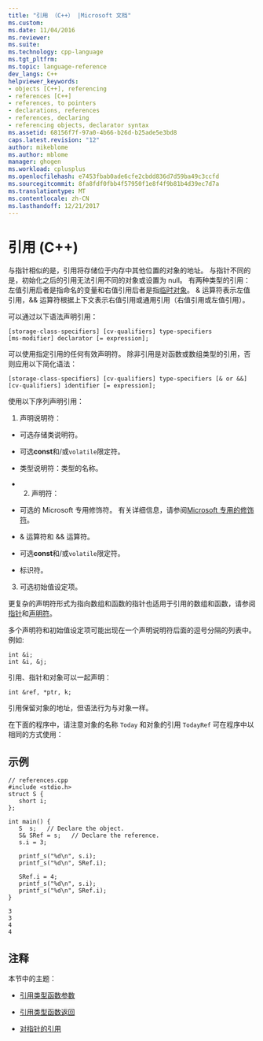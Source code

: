 ```yaml
---
title: "引用 （C++） |Microsoft 文档"
ms.custom: 
ms.date: 11/04/2016
ms.reviewer: 
ms.suite: 
ms.technology: cpp-language
ms.tgt_pltfrm: 
ms.topic: language-reference
dev_langs: C++
helpviewer_keywords:
- objects [C++], referencing
- references [C++]
- references, to pointers
- declarations, references
- references, declaring
- referencing objects, declarator syntax
ms.assetid: 68156f7f-97a0-4b66-b26d-b25ade5e3bd8
caps.latest.revision: "12"
author: mikeblome
ms.author: mblome
manager: ghogen
ms.workload: cplusplus
ms.openlocfilehash: e7453fbab0ade6cfe2cbdd836d7d59ba49c3ccfd
ms.sourcegitcommit: 8fa8fdf0fbb4f57950f1e8f4f9b81b4d39ec7d7a
ms.translationtype: MT
ms.contentlocale: zh-CN
ms.lasthandoff: 12/21/2017
---
```

# <a name="references-c"></a>引用 (C++)
与指针相似的是，引用将存储位于内存中其他位置的对象的地址。 与指针不同的是，初始化之后的引用无法引用不同的对象或设置为 null。 有两种类型的引用： 左值引用后者是指命名的变量和右值引用后者是指[临时对象](../cpp/temporary-objects.md)。 & 运算符表示左值引用，&& 运算符根据上下文表示右值引用或通用引用（右值引用或左值引用）。  
  
 可以通过以下语法声明引用：  
  
```  
[storage-class-specifiers] [cv-qualifiers] type-specifiers   
[ms-modifier] declarator [= expression];  
```  
  
 可以使用指定引用的任何有效声明符。 除非引用是对函数或数组类型的引用，否则应用以下简化语法：  
  
```  
[storage-class-specifiers] [cv-qualifiers] type-specifiers [& or &&]   
[cv-qualifiers] identifier [= expression];  
```  
  
 使用以下序列声明引用：  
  
 1. 声明说明符：  
  
-   可选存储类说明符。  
  
-   可选**const**和/或`volatile`限定符。  
  
-   类型说明符：类型的名称。  
  
-   2. 声明符：  
  
-   可选的 Microsoft 专用修饰符。 有关详细信息，请参阅[Microsoft 专用的修饰符](../cpp/microsoft-specific-modifiers.md)。  
  
-   & 运算符和 && 运算符。  
  
-   可选**const**和/或`volatile`限定符。  
  
-   标识符。  
  
 3. 可选初始值设定项。  
  
 更复杂的声明符形式为指向数组和函数的指针也适用于引用的数组和函数，请参阅[指针](../cpp/pointers-cpp.md)和[声明符](http://msdn.microsoft.com/en-us/8a7b9b51-92bd-4ac0-b3fe-0c4abe771838)。  
  
 多个声明符和初始值设定项可能出现在一个声明说明符后面的逗号分隔的列表中。 例如:  
  
```  
int &i;   
int &i, &j;   
```  
  
 引用、指针和对象可以一起声明：  
  
```  
int &ref, *ptr, k;   
```  
  
 引用保留对象的地址，但语法行为与对象一样。  
  
 在下面的程序中，请注意对象的名称 `Today` 和对象的引用 `TodayRef` 可在程序中以相同的方式使用：  
  
## <a name="example"></a>示例  
  
```  
// references.cpp  
#include <stdio.h>  
struct S {  
   short i;  
};  
  
int main() {  
   S  s;   // Declare the object.  
   S& SRef = s;   // Declare the reference.  
   s.i = 3;  
  
   printf_s("%d\n", s.i);  
   printf_s("%d\n", SRef.i);  
  
   SRef.i = 4;  
   printf_s("%d\n", s.i);  
   printf_s("%d\n", SRef.i);  
}  
```  
  
```Output  
3  
3  
4  
4  
```  
  
## <a name="comment"></a>注释  
 本节中的主题：  
  
-   [引用类型函数参数](../cpp/reference-type-function-arguments.md)  
  
-   [引用类型函数返回](../cpp/reference-type-function-returns.md)  
  
-   [对指针的引用](../cpp/references-to-pointers.md)  
  
